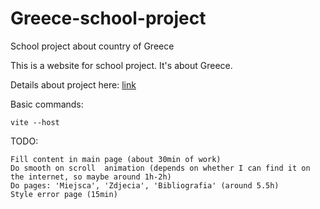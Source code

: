 # Greece-school-project
School project about country of Greece

This is a website for school project. It's about Greece. 

Details about project here: [link](https://tzndgeu.sharepoint.com/:b:/s/1pa-Stronyinternetowe/EVQD5bmmL-ZBuwDA-hpzLWgBC-EM4wK6mJ-FJZ2dojV0Mg?e=F1LfBa)

Basic commands:

```
vite --host
```

TODO:

```
Fill content in main page (about 30min of work)
Do smooth on scroll  animation (depends on whether I can find it on the internet, so maybe around 1h-2h) 
Do pages: 'Miejsca', 'Zdjecia', 'Bibliografia' (around 5.5h)
Style error page (15min)
```
